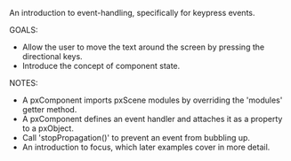 An introduction to event-handling, specifically for keypress events.

GOALS:
* Allow the user to move the text around the screen by pressing the directional keys.
* Introduce the concept of component state.

NOTES:
* A pxComponent imports pxScene modules by overriding the 'modules' getter method.
* A pxComponent defines an event handler and attaches it as a property to a pxObject.
* Call 'stopPropagation()' to prevent an event from bubbling up.
* An introduction to focus, which later examples cover in more detail.
